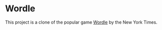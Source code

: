 # Wordle

This project is a clone of the popular game [Wordle](https://www.nytimes.com/games/wordle/index.html) by the New York Times.